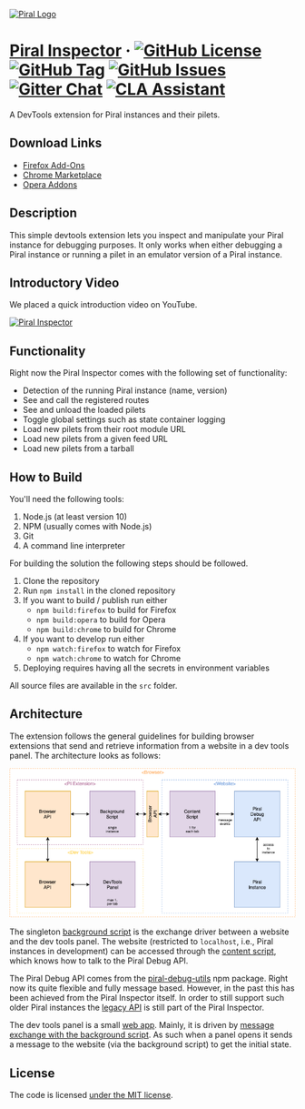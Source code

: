 [![Piral Logo](https://github.com/smapiot/piral/raw/main/docs/assets/logo.png)](https://piral.io)

# [Piral Inspector](https://piral.io) &middot; [![GitHub License](https://img.shields.io/badge/license-MIT-blue.svg)](https://github.com/smapiot/piral-inspector/blob/main/LICENSE) [![GitHub Tag](https://img.shields.io/github/tag/smapiot/piral-inspector.svg)](https://github.com/smapiot/piral-inspector/releases) [![GitHub Issues](https://img.shields.io/github/issues/smapiot/piral-inspector.svg)](https://github.com/smapiot/piral-inspector/issues) [![Gitter Chat](https://badges.gitter.im/gitterHQ/gitter.png)](https://gitter.im/piral-io/community) [![CLA Assistant](https://cla-assistant.io/readme/badge/smapiot/piral)](https://cla-assistant.io/smapiot/piral)

A DevTools extension for Piral instances and their pilets.

## Download Links

- [Firefox Add-Ons](https://addons.mozilla.org/en-US/firefox/addon/piral-inspector/)
- [Chrome Marketplace](https://chrome.google.com/webstore/detail/piral-inspector/ikbpelpjfgmplidagknaaegjhfigcbfl)
- [Opera Addons](https://addons.opera.com/en/extensions/details/piral-inspector/)

## Description

This simple devtools extension lets you inspect and manipulate your Piral instance for debugging purposes. It only works when either debugging a Piral instance or running a pilet in an emulator version of a Piral instance.

## Introductory Video

We placed a quick introduction video on YouTube.

[![Piral Inspector](http://img.youtube.com/vi/8CE7_X01NmM/0.jpg)](http://www.youtube.com/watch?v=8CE7_X01NmM "Piral Inspector")

## Functionality

Right now the Piral Inspector comes with the following set of functionality:

- Detection of the running Piral instance (name, version)
- See and call the registered routes
- See and unload the loaded pilets
- Toggle global settings such as state container logging
- Load new pilets from their root module URL
- Load new pilets from a given feed URL
- Load new pilets from a tarball

## How to Build

You'll need the following tools:

1. Node.js (at least version 10)
2. NPM (usually comes with Node.js)
3. Git
4. A command line interpreter

For building the solution the following steps should be followed.

1. Clone the repository
2. Run `npm install` in the cloned repository
3. If you want to build / publish run either
   - `npm build:firefox` to build for Firefox
   - `npm build:opera` to build for Opera
   - `npm build:chrome` to build for Chrome
4. If you want to develop run either
   - `npm watch:firefox` to watch for Firefox
   - `npm watch:chrome` to watch for Chrome
5. Deploying requires having all the secrets in environment variables

All source files are available in the `src` folder.

## Architecture

The extension follows the general guidelines for building browser extensions that send and retrieve information from a website in a dev tools panel. The architecture looks as follows:

![Architecture](./docs/architecture.png)

The singleton [background script](./src/scripts/background.ts) is the exchange driver between a website and the dev tools panel. The website (restricted to `localhost`, i.e., Piral instances in development) can be accessed through the [content script](./src/scripts/contentScript.ts), which knows how to talk to the Piral Debug API.

The Piral Debug API comes from the [piral-debug-utils](https://www.npmjs.com/package/piral-debug-utils) npm package. Right now its quite flexible and fully message based. However, in the past this has been achieved from the Piral Inspector itself. In order to still support such older Piral instances the [legacy API](./src/scripts/legacy/worker.ts) is still part of the Piral Inspector.

The dev tools panel is a small [web app](./src/app/index.html). Mainly, it is driven by [message exchange with the background script](./src/devtools.ts). As such when a panel opens it sends a message to the website (via the background script) to get the initial state.

## License

The code is licensed [under the MIT license](./LICENSE).
